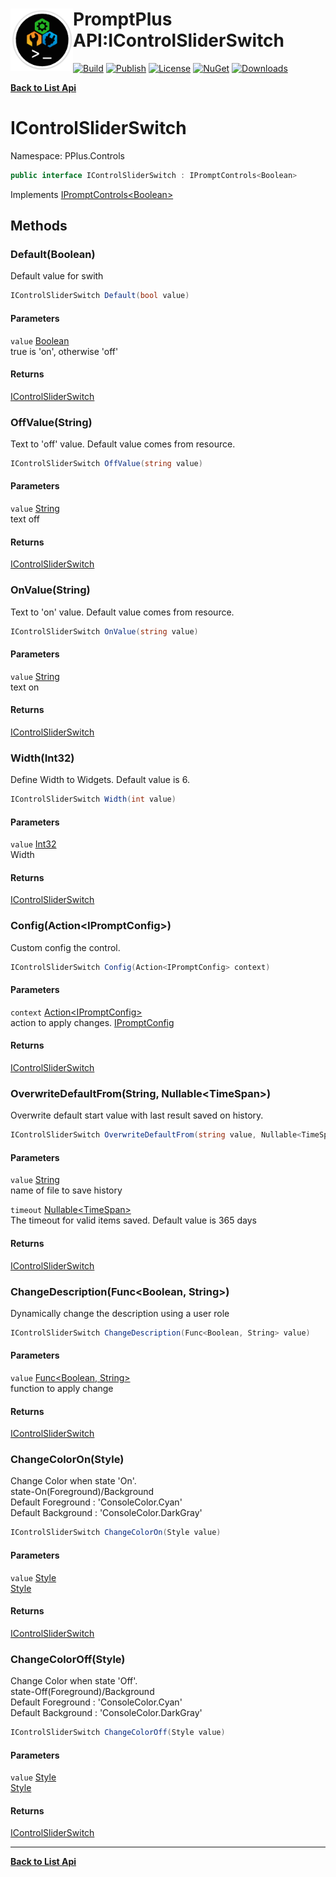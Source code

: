 # <img align="left" width="100" height="100" src="../images/icon.png">PromptPlus API:IControlSliderSwitch 

[![Build](https://github.com/FRACerqueira/PromptPlus/workflows/Build/badge.svg)](https://github.com/FRACerqueira/PromptPlus/actions/workflows/build.yml)
[![Publish](https://github.com/FRACerqueira/PromptPlus/actions/workflows/publish.yml/badge.svg)](https://github.com/FRACerqueira/PromptPlus/actions/workflows/publish.yml)
[![License](https://img.shields.io/github/license/FRACerqueira/PromptPlus)](https://github.com/FRACerqueira/PromptPlus/blob/master/LICENSE)
[![NuGet](https://img.shields.io/nuget/v/PromptPlus)](https://www.nuget.org/packages/PromptPlus/)
[![Downloads](https://img.shields.io/nuget/dt/PromptPlus)](https://www.nuget.org/packages/PromptPlus/)

[**Back to List Api**](./apis.md)

# IControlSliderSwitch

Namespace: PPlus.Controls

```csharp
public interface IControlSliderSwitch : IPromptControls<Boolean>
```

Implements [IPromptControls&lt;Boolean&gt;](./pplus.controls.ipromptcontrols-1.md)

## Methods

### **Default(Boolean)**

Default value for swith

```csharp
IControlSliderSwitch Default(bool value)
```

#### Parameters

`value` [Boolean](https://docs.microsoft.com/en-us/dotnet/api/system.boolean)<br>
true is 'on', otherwise 'off'

#### Returns

[IControlSliderSwitch](./pplus.controls.icontrolsliderswitch.md)

### **OffValue(String)**

Text to 'off' value. Default value comes from resource.

```csharp
IControlSliderSwitch OffValue(string value)
```

#### Parameters

`value` [String](https://docs.microsoft.com/en-us/dotnet/api/system.string)<br>
text off

#### Returns

[IControlSliderSwitch](./pplus.controls.icontrolsliderswitch.md)

### **OnValue(String)**

Text to 'on' value. Default value comes from resource.

```csharp
IControlSliderSwitch OnValue(string value)
```

#### Parameters

`value` [String](https://docs.microsoft.com/en-us/dotnet/api/system.string)<br>
text on

#### Returns

[IControlSliderSwitch](./pplus.controls.icontrolsliderswitch.md)

### **Width(Int32)**

Define Width to Widgets. Default value is 6.

```csharp
IControlSliderSwitch Width(int value)
```

#### Parameters

`value` [Int32](https://docs.microsoft.com/en-us/dotnet/api/system.int32)<br>
Width

#### Returns

[IControlSliderSwitch](./pplus.controls.icontrolsliderswitch.md)

### **Config(Action&lt;IPromptConfig&gt;)**

Custom config the control.

```csharp
IControlSliderSwitch Config(Action<IPromptConfig> context)
```

#### Parameters

`context` [Action&lt;IPromptConfig&gt;](https://docs.microsoft.com/en-us/dotnet/api/system.action-1)<br>
action to apply changes. [IPromptConfig](./pplus.controls.ipromptconfig.md)

#### Returns

[IControlSliderSwitch](./pplus.controls.icontrolsliderswitch.md)

### **OverwriteDefaultFrom(String, Nullable&lt;TimeSpan&gt;)**

Overwrite default start value with last result saved on history.

```csharp
IControlSliderSwitch OverwriteDefaultFrom(string value, Nullable<TimeSpan> timeout)
```

#### Parameters

`value` [String](https://docs.microsoft.com/en-us/dotnet/api/system.string)<br>
name of file to save history

`timeout` [Nullable&lt;TimeSpan&gt;](https://docs.microsoft.com/en-us/dotnet/api/system.nullable-1)<br>
The timeout for valid items saved. Default value is 365 days

#### Returns

[IControlSliderSwitch](./pplus.controls.icontrolsliderswitch.md)

### **ChangeDescription(Func&lt;Boolean, String&gt;)**

Dynamically change the description using a user role

```csharp
IControlSliderSwitch ChangeDescription(Func<Boolean, String> value)
```

#### Parameters

`value` [Func&lt;Boolean, String&gt;](https://docs.microsoft.com/en-us/dotnet/api/system.func-2)<br>
function to apply change

#### Returns

[IControlSliderSwitch](./pplus.controls.icontrolsliderswitch.md)

### **ChangeColorOn(Style)**

Change Color when state 'On'. 
 <br>state-On(Foreground)/Background<br>Default Foreground : 'ConsoleColor.Cyan'<br>Default Background : 'ConsoleColor.DarkGray'

```csharp
IControlSliderSwitch ChangeColorOn(Style value)
```

#### Parameters

`value` [Style](./pplus.style.md)<br>
[Style](./pplus.style.md)

#### Returns

[IControlSliderSwitch](./pplus.controls.icontrolsliderswitch.md)

### **ChangeColorOff(Style)**

Change Color when state 'Off'. 
 <br>state-Off(Foreground)/Background<br>Default Foreground : 'ConsoleColor.Cyan'<br>Default Background : 'ConsoleColor.DarkGray'

```csharp
IControlSliderSwitch ChangeColorOff(Style value)
```

#### Parameters

`value` [Style](./pplus.style.md)<br>
[Style](./pplus.style.md)

#### Returns

[IControlSliderSwitch](./pplus.controls.icontrolsliderswitch.md)


- - -
[**Back to List Api**](./apis.md)
